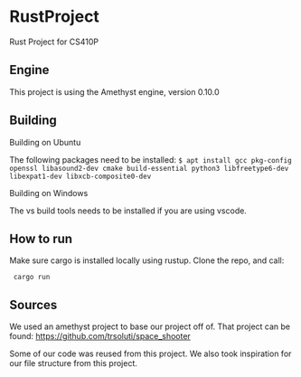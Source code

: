 # RustProject
Rust Project for CS410P

## Engine
This project is using the Amethyst engine, version 0.10.0

## Building
Building on Ubuntu

The following packages need to be installed:
```$ apt install gcc pkg-config openssl libasound2-dev cmake build-essential python3 libfreetype6-dev libexpat1-dev libxcb-composite0-dev```

Building on Windows

The vs build tools needs to be installed if you are using vscode.

## How to run
Make sure cargo is installed locally using rustup. Clone the repo, and call:
```
 cargo run
```

## Sources

We used an amethyst project to base our project off of. That project can be found: https://github.com/trsoluti/space_shooter

Some of our code was reused from this project. We also took inspiration for our file structure from this project.
